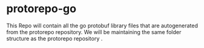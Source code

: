 # protorepo-go

This Repo will contain all the go protobuf library files that are autogenerated from the protorepo repository. We will be maintaining the same folder structure as the protorepo repository . 
